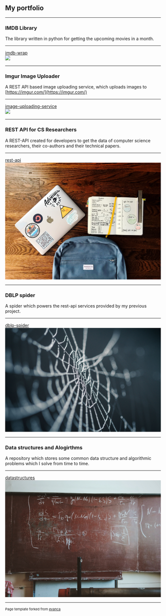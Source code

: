 ## My portfolio

---

### IMDB Library
The library written in python for getting the upcoming movies
in a month.

---
[imdb-wrap](https://test.pypi.org/project/imdb-wrap/)
<br>
<img src="images/hollywood.jpg?raw=true"/>

---

### Imgur Image Uploader
A REST API based image uploading service, which uploads
images to [https://imgur.com/](https://imgur.com/)

---
[image-uploading-service](https://github.com/SiddharthaAnand/imgur-image-uploader)
<br>
<img src="images/imgur.jpg?raw=true"/>

---

### REST API for CS Researchers
A REST-API created for developers to get the data of computer science researchers, 
their co-authors and their technical papers.

---
[rest-api](https://github.com/SiddharthaAnand/rest-api)
<br>
<img src="images/rest.jpg?raw=true"/>

---

### DBLP spider
A spider which powers the rest-api services
provided by my previous project.

---
[dblp-spider](https://github.com/SiddharthaAnand/dblp-spider)
<br>
<img src="images/spider.jpg?raw=true"/>

---

### Data structures and Alogirthms
A repository which stores some common data structure and algorithmic problems
which I solve from time to time.

---
[datastructures](https://github.com/SiddharthaAnand/datastructures)
<br>
<img src="images/algorithm.jpg?raw=true"/>

---

<p style="font-size:11px">Page template forked from <a href="https://github.com/evanca/quick-portfolio">evanca</a></p>
<!-- Remove above link if you don't want to attibute -->
